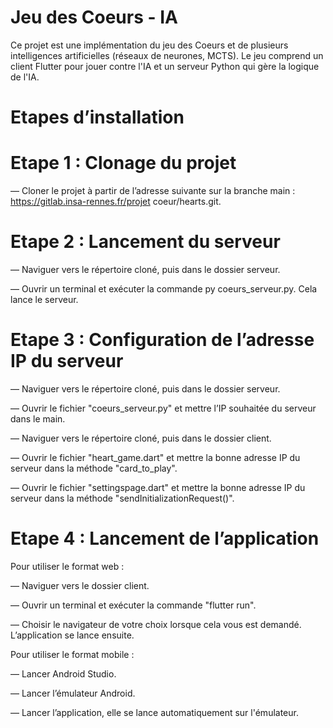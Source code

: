 # Jeu des Coeurs - IA

Ce projet est une implémentation du jeu des Coeurs et de plusieurs intelligences artificielles (réseaux de neurones, MCTS). Le jeu comprend un client Flutter pour jouer contre l'IA et un serveur Python qui gère la logique de l'IA.

# Etapes d’installation

# Etape 1 : Clonage du projet

— Cloner le projet à partir de l’adresse suivante sur la branche main :
https://gitlab.insa-rennes.fr/projet coeur/hearts.git.

# Etape 2 : Lancement du serveur

— Naviguer vers le répertoire cloné, puis dans le dossier serveur.

— Ouvrir un terminal et exécuter la commande py coeurs_serveur.py. Cela lance le serveur.

# Etape 3 : Configuration de l’adresse IP du serveur

— Naviguer vers le répertoire cloné, puis dans le dossier serveur.

— Ouvrir le fichier "coeurs_serveur.py" et mettre l’IP souhaitée du serveur dans le main.

— Naviguer vers le répertoire cloné, puis dans le dossier client.

— Ouvrir le fichier "heart_game.dart" et mettre la bonne adresse IP du serveur dans la méthode "card_to_play".

— Ouvrir le fichier "settingspage.dart" et mettre la bonne adresse IP du serveur dans la méthode "sendInitializationRequest()".

# Etape 4 : Lancement de l’application

Pour utiliser le format web :

— Naviguer vers le dossier client.

— Ouvrir un terminal et exécuter la commande "flutter run".

— Choisir le navigateur de votre choix lorsque cela vous est demandé. L’application se lance ensuite.

Pour utiliser le format mobile :

— Lancer Android Studio.

— Lancer l’émulateur Android.

— Lancer l’application, elle se lance automatiquement sur l'émulateur.

